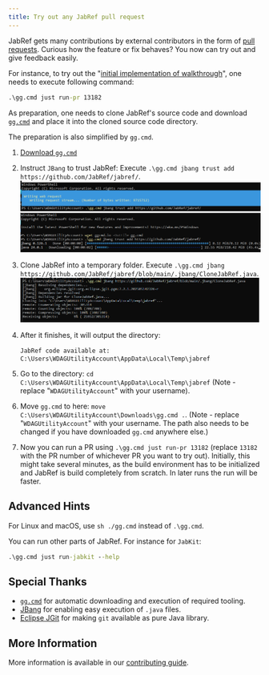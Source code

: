 ```yaml
---
title: Try out any JabRef pull request
---
```


JabRef gets many contributions by external contributors in the form of [pull requests](https://github.com/jabref/jabref/pulls).
Curious how the feature or fix behaves?
You now can try out and give feedback easily.

For instance, to try out the "[initial implementation of walkthrough](https://github.com/JabRef/jabref/pull/13182)", one needs to execute following command:

```cmd
.\gg.cmd just run-pr 13182
```

As preparation, one needs to clone JabRef's source code and download [`gg.cmd`](https://github.com/eirikb/gg#ggcmd) and place it into the cloned source code directory.

The preparation is also simplified by `gg.cmd`.

1. [Download `gg.cmd`](https://github.com/eirikb/gg/releases/latest/download/gg.cmd)
2. Instruct `JBang` to trust JabRef: Execute `.\gg.cmd jbang trust add https://github.com/JabRef/jabref/`.\
   ![gg initialization](../img/gg-init-1.png)\
   ![gg initialization](../img/gg-init-2.png)
3. Clone JabRef into a temporary folder. Execute `.\gg.cmd jbang https://github.com/JabRef/jabref/blob/main/.jbang/CloneJabRef.java`.\
   ![gg-jabref-clone](../img/gg-jabref-clone.png)
4. After it finishes, it will output the directory:

   ```text
   JabRef code available at: C:\Users\WDAGUtilityAccount\AppData\Local\Temp\jabref
   ```

5. Go to the directory: `cd C:\Users\WDAGUtilityAccount\AppData\Local\Temp\jabref` (Note - replace "`WDAGUtilityAccount`" with your username).
6. Move `gg.cmd` to here: `move C:\Users\WDAGUtilityAccount\Downloads\gg.cmd .`. (Note - replace "`WDAGUtilityAccount`" with your username. The path also needs to be changed if you have downloaded `gg.cmd` anywhere else.)
7. Now you can run a PR using `.\gg.cmd just run-pr 13182` (replace `13182` with the PR number of whichever PR you want to try out). Initially, this might take several minutes, as the build environment has to be initialized and JabRef is build completely from scratch. In later runs the run will be faster.

## Advanced Hints

For Linux and macOS, use `sh ./gg.cmd` instead of `.\gg.cmd`.

You can run other parts of JabRef. For instance for `JabKit`:

```cmd
.\gg.cmd just run-jabkit --help
```

## Special Thanks

- [`gg.cmd`](https://github.com/eirikb/gg#ggcmd) for automatic downloading and execution of required tooling.
- [JBang](https://www.jbang.dev/) for enabling easy execution of `.java` files.
- [Eclipse JGit](https://projects.eclipse.org/projects/technology.jgit) for making `git` available as pure Java library.

## More Information

More information is available in our [contributing guide](https://docs.jabref.org/contributing#i-would-like-to-try-out-a-feature-introduced-at-pull-request).
